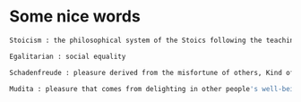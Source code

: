 # Some nice words

```bash
Stoicism : the philosophical system of the Stoics following the teachings of the ancient Greek philosopher Zeno. An indifference to pleasure or pain
```

```bash
Egalitarian : social equality
```

```bash
Schadenfreude : pleasure derived from the misfortune of others, Kind of 'harm-joy' 
```

```bash
Mudita : pleasure that comes from delighting in other people's well-being 
```